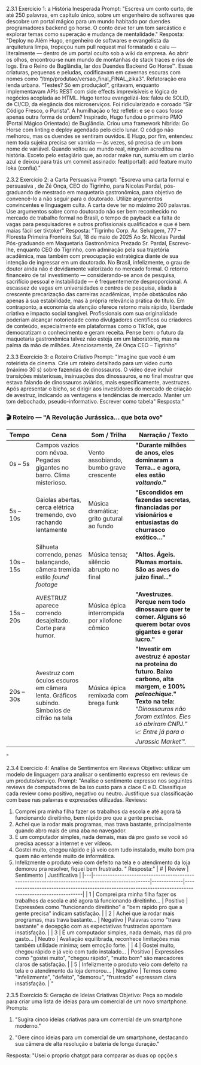 2.3.1 Exercício 1: a História Inesperada
Prompt: "Escreva um conto curto, de até 250 palavras, em capítulo único, sobre um engenheiro de softwares que descobre um portal mágico para um mundo habitado por duendes programadores backend go horse. O conto deve ter um tom sarcástico e explorar temas como superação e mudança de mentalidade."
Resposta: "Deploy no Além
Hugo, engenheiro de softwares e evangelista da arquitetura limpa, tropeçou num pull request mal formatado e caiu — literalmente — dentro de um portal oculto sob a wiki da empresa. Ao abrir os olhos, encontrou-se num mundo de montanhas de stack traces e rios de logs. Era o Reino de Buglândia, lar dos Duendes Backend Go Horse™.
Essas criaturas, pequenas e peludas, codificavam em cavernas escuras com nomes como “/tmp/produtao/versao_final_FINAL_zika3”. Refatoração era lenda urbana. “Testes? Só em produção!”, gritavam, enquanto implementavam APIs REST com side effects imprevisíveis e lógica de negócios acoplada ao HTML.
Hugo tentou evangelizá-los: falou de SOLID, de CI/CD, da elegância dos microserviços. Foi ridicularizado e coroado “Sir Código Fresco, o Purista”. A humilhação o fez refletir: e se o caos fosse apenas outra forma de ordem?
Inspirado, Hugo fundou o primeiro PMO (Portal Mágico Orientado) de Buglândia. Criou uma framework híbrida: Go Horse com linting e deploy agendado pelo ciclo lunar. O código não melhorou, mas os duendes se sentiram ouvidos. E Hugo, por fim, entendeu: nem toda sujeira precisa ser varrida — às vezes, só precisa de um bom nome de variável.
Quando voltou ao mundo real, ninguém acreditou na história. Exceto pelo estagiário que, ao rodar make run, sumiu em um clarão azul e deixou para trás um commit assinado:
feat(portal): add feature muito loka (confia)."


2.3.2 Exercício 2: a Carta Persuasiva
Prompt: "Escreva uma carta formal e persuasiva , de Zé Onça, CEO do Tigrinho, para Nicolas Pardal, pós-graduando de mestrado em maquetaria gastronômica, para objetivo de convencê-lo a não seguir para o doutorado. Utilize argumentos convincentes e linguagem culta. A carta deve ter no máximo 200 palavras. Use argumentos sobre como doutorado não ser bem reconhecido no mercado de trabalho formal no Brasil, o tempo de payback e a falta de vagas para pesquisadores e outros profissionais qualificados e que é bem maias fácil ser tiktoker"
Resposta: "Tigrinho Corp.
Av. Selvagem, 777 – Floresta Primeira
Fronteira Sul, 18 de maio de 2025
Ao Sr. Nicolas Pardal
Pós-graduando em Maquetaria Gastronômica
Prezado Sr. Pardal,
Escrevo-lhe, enquanto CEO do Tigrinho, com admiração pela sua trajetória acadêmica, mas também com preocupação estratégica diante de sua intenção de ingressar em um doutorado.
No Brasil, infelizmente, o grau de doutor ainda não é devidamente valorizado no mercado formal. O retorno financeiro de tal investimento — considerando-se anos de pesquisa, sacrifício pessoal e instabilidade — é frequentemente desproporcional. A escassez de vagas em universidades e centros de pesquisa, aliada à crescente precarização das carreiras acadêmicas, impõe obstáculos não apenas à sua estabilidade, mas à própria relevância prática do título.
Em contraponto, a economia da atenção oferece retorno mais rápido, liberdade criativa e impacto social tangível. Profissionais com sua originalidade poderiam alcançar notoriedade como divulgadores científicos ou criadores de conteúdo, especialmente em plataformas como o TikTok, que democratizam o conhecimento e geram receita.
Pense bem: o futuro da maquetaria gastronômica talvez não esteja em um laboratório, mas na palma da mão de milhões.
Atenciosamente,
Zé Onça
CEO – Tigrinho"


2.3.3 Exercício 3: o Roteiro Criativo
Prompt: "Imagine que você é um roteirista de cinema. Crie um roteiro detalhado para um vídeo curto (máximo 30 s) sobre fazendas de dinossauros. O vídeo deve incluir transições misteriosas, insinuações dos dinossauros, e no final mostrar que estava falando de dinossauros aviários, mais especificamente, avestruzes. Após apresentar o bicho, se dirigir aos investidores do mercado de criação de avestruz, indicando as ventagens e tendências de mercado. Manter um tom debochado, pseudo-informativo. Escrever como tabela"
Resposta:"
### 🎬 Roteiro — "A Revolução Jurássica... que bota ovo"

| Tempo       | Cena                                                                                      | Som / Trilha                                                            | Narração / Texto                                                                                       |
|-------------|-------------------------------------------------------------------------------------------|-------------------------------------------------------------------------|----------------------------------------------------------------------------------------------------------|
| 0s – 5s     | Campos vazios com névoa. Pegadas gigantes no barro. Clima misterioso.                     | Vento assobiando, bumbo grave crescente                                | **"Durante milhões de anos, eles dominaram a Terra... e agora, eles estão *voltando*."**               |
| 5s – 10s    | Gaiolas abertas, cerca elétrica tremendo, ovo rachando lentamente                         | Música dramática; grito gutural ao fundo                               | **"Escondidos em fazendas secretas, financiadas por visionários e entusiastas do churrasco exótico…"** |
| 10s – 15s   | Silhueta correndo, penas balançando, câmera tremida estilo *found footage*                | Música tensa; silêncio abrupto no final                                | **"Altos. Ágeis. Plumas mortais. São as aves do juízo final..."**                                       |
| 15s – 20s   | AVESTRUZ aparece correndo desajeitado. Corte para humor.                                  | Música épica interrompida por xilofone cômico                          | **"Avestruzes. Porque nem todo dinossauro quer te comer. Alguns só querem botar ovos gigantes e gerar lucro."** |
| 20s – 30s   | Avestruz com óculos escuros em câmera lenta. Gráficos subindo. Símbolos de cifrão na tela | Música épica remixada com brega funk                                   | **"Investir em avestruz é apostar na proteína do futuro. Baixo carbono, alta margem, e 100% *paleochique*."**  <br>**Texto na tela:** *“Dinossauros não foram extintos. Eles só abriram CNPJ.”* <br>📈 *Entre já para o Jurassic Market™.* |
"


2.3.4 Exercício 4: Análise de Sentimentos em Reviews
Objetivo: utilizar um modelo de linguagem para analisar o sentimento expresso em reviews de um produto/serviço.
Prompt: "Analise o sentimento expresso nos seguintes reviews de computadores de ba ixo custo para a clace C e D. Classifique cada review como positivo, negativo ou neutro. Justifique sua classificação com base nas palavras e expressões utilizadas.
Reviews:
1. Comprei pra minha filha fazer os trabalhos da escola e até agora tá funcionando direitinho, bem rápido pro que a gente precisa.
2. Achei que ia rodar mais programas, mas trava bastante, principalmente quando abro mais de uma aba no navegador.
3. É um computador simples, nada demais, mas dá pro gasto se você só precisa acessar a internet e ver vídeos.
4. Gostei muito, chegou rápido e já veio com tudo instalado, muito bom pra quem não entende muito de informática.
5. Infelizmente o produto veio com defeito na tela e o atendimento da loja demorou pra resolver, fiquei bem frustrado.
"
Resposta:"
| # | Review                                                                                          | Sentimento  | Justificativa                                                                                           |
|---|--------------------------------------------------------------------------------------------------|-------------|----------------------------------------------------------------------------------------------------------|
| 1 | Comprei pra minha filha fazer os trabalhos da escola e até agora tá funcionando direitinho...  | Positivo    | Expressões como "funcionando direitinho" e "bem rápido pro que a gente precisa" indicam satisfação.     |
| 2 | Achei que ia rodar mais programas, mas trava bastante...                                        | Negativo    | Palavras como "trava bastante" e decepção com as expectativas frustradas apontam insatisfação.          |
| 3 | É um computador simples, nada demais, mas dá pro gasto...                                       | Neutro      | Avaliação equilibrada, reconhece limitações mas também utilidade mínima; sem emoção forte.              |
| 4 | Gostei muito, chegou rápido e já veio com tudo instalado...                                     | Positivo    | Expressões como "gostei muito", "chegou rápido", "muito bom" são marcadores claros de satisfação.       |
| 5 | Infelizmente o produto veio com defeito na tela e o atendimento da loja demorou...             | Negativo    | Termos como "infelizmente", "defeito", "demorou", "frustrado" expressam clara insatisfação.             |
"


2.3.5 Exercício 5: Geração de Ideias Criativas
Objetivo: Peça ao modelo para criar uma lista de ideias para um comercial de um novo smartphone.
Prompts:
1) "Sugira cinco ideias criativas para um comercial de um smartphone moderno."

2) "Gere cinco ideias para um comercial de um smartphone, destacando sua câmera de alta resolução e bateria de longa duração."

Resposta: "Usei o proprio chatgpt para comparar as duas op opçõe.s

